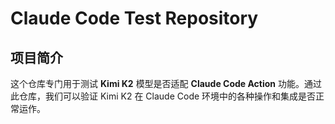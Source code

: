 # Claude Code Test Repository

## 项目简介

这个仓库专门用于测试 **Kimi K2** 模型是否适配 **Claude Code Action** 功能。通过此仓库，我们可以验证 Kimi K2 在 Claude Code 环境中的各种操作和集成是否正常运作。
